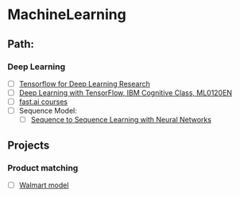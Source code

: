 # MachineLearning

## Path:
### Deep Learning
- [ ] [Tensorflow for Deep Learning Research](https://web.stanford.edu/class/cs20si/syllabus.html)
- [ ] [Deep Learning with TensorFlow, IBM Cognitive Class, ML0120EN](https://courses.cognitiveclass.ai/courses/course-v1:BigDataUniversity+ML0120EN+2016/info)
- [ ] [fast.ai courses](http://course.fast.ai/lessons/lessons.html)
- [ ] Sequence Model:
  - [ ] [Sequence to Sequence Learning with Neural Networks](https://arxiv.org/pdf/1409.3215.pdf)
  
## Projects
### Product matching
- [ ] [Walmart model](https://medium.com/walmartlabs/product-matching-in-ecommerce-4f19b6aebaca)
